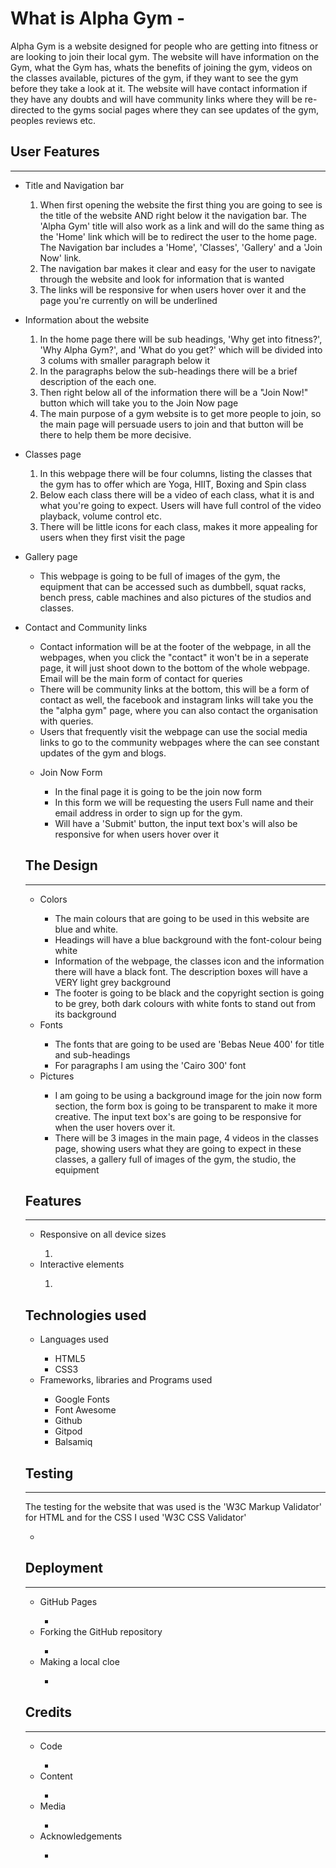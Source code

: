 <h1>What is Alpha Gym -</h1>
<p>Alpha Gym is a website designed for people who are getting into fitness or are looking to join their local gym. The website will have information on the Gym, what the Gym has, whats the benefits of joining the gym, videos on the classes available, pictures of the gym, if they want to see the gym before they take a look at it. The website will have contact information if they have any doubts and will have community links where they will be re-directed to the gyms social pages where they can see updates of the gym, peoples reviews etc.</p>

<h2>User Features</h2>
<hr>
<ul>
    <li>Title and Navigation bar</li>
        <ol>
            <li>When first opening the website the first thing you are going to see is the title of the website AND right below it the navigation bar. The 'Alpha Gym' title will also work as a link and will do the same thing as the 'Home' link which will be to redirect the user to the home page. The Navigation bar includes a 'Home', 'Classes', 'Gallery' and a 'Join Now' link.</li>
            <li>The navigation bar makes it clear and easy for the user to navigate through the website and look for information that is wanted</li>
            <li>The links will be responsive for when users hover over it and the page you're currently on will be underlined</li>
        </ol>
</ul>
<!-- Add image of the title and the navigation bar -->
<ul>
    <li>Information about the website</li>
        <ol>
            <li>In the home page there will be sub headings, 'Why get into fitness?', 'Why Alpha Gym?', and 'What do you get?' which will be divided into 3 colums with smaller paragraph below it</li>
            <li>In the paragraphs below the sub-headings there will be a brief description of the each one.</li>
            <li> Then right below all of the information there will be a "Join Now!" button which will take you to the Join Now page</li>
            <li>The main purpose of a gym website is to get more people to join, so the main page will persuade users to join and that button will be there to help them be more decisive.</li>
        </ol>
</ul>
<!-- Add Image of main page-->
<ul>
    <li>Classes page</li>
        <ol>
            <li>In this webpage there will be four columns, listing the classes that the gym has to offer which are Yoga, HIIT, Boxing and Spin class</li>
            <li>Below each class there will be a video of each class, what it is and what you're going to expect. Users will have full control of the video playback, volume control etc.</li>
            <li>There will be little icons for each class, makes it more appealing for users when they first visit the page</li>
        </ol>
</ul>
<!-- Add screenshot of classes page-->
<ul>
    <li>Gallery page</li>
        <ul>
            <li>This webpage is going to be full of images of the gym, the equipment that can be accessed such as dumbbell, squat racks, bench press, cable machines and also pictures of the studios and classes.</li>
        </ul>
</ul>
<!--add screenshot of the gallery page-->
<ul>
    <li>Contact and Community links</li>
        <ul>
            <li>Contact information will be at the footer of the webpage, in all the webpages, when you click the "contact" it won't be in a seperate page, it will just shoot down to the bottom of the whole webpage. Email will be the main form of contact for queries</li>
            <li>There will be community links at the bottom, this will be a form of contact as well, the facebook and instagram links will take you the the "alpha gym" page, where you can also contact the organisation with queries.</li>
            <li>Users that frequently visit the webpage can use the social media links to go to the community webpages where the can see constant updates of the gym and blogs.</li>
        </l>
</ul>
<!--add screenshots of the community links and contact-->
<ul>
    <li>Join Now Form</li>
        <ul>
            <li>In the final page it is going to be the join now form</li>
            <li>In this form we will be requesting the users Full name and their email address in order to sign up for the gym.</li>
            <li>Will have a 'Submit' button, the input text box's will also be responsive for when users hover over it</li>
        </ul>
</ul>
<!--add screenshots of the joining form-->
<h2>The Design</h2>
<hr>
<ul>
    <li>Colors</li>
        <ul>
            <li>The main colours that are going to be used in this website are blue and white.</li>
            <li>Headings will have a blue background with the font-colour being white</li>
            <li>Information of the webpage, the classes icon and the information there will have a black font. The description boxes will have a VERY light grey background</li>
            <li>The footer is going to be black and the copyright section is going to be grey, both dark colours with white fonts to stand out from its background</li>
        </ul>
    <li>Fonts</li>
        <ul>
            <li>The fonts that are going to be used are 'Bebas Neue 400' for title and sub-headings</li>
            <li>For paragraphs I am using the 'Cairo 300' font</li>
        </ul>
    <li>Pictures</li>
        <ul>
            <li>I am going to be using a background image for the join now form section, the form box is going to be transparent to make it more creative. The input text box's are going to be responsive for when the user hovers over it.</li>
            <li>There will be 3 images in the main page, 4 videos in the classes page, showing users what they are going to expect in these classes, a gallery full of images of the gym, the studio, the equipment</li>
        </ul>
</ul>

<h2>Features</h2>
<hr>
<ul>
    <li>Responsive on all device sizes</li>
        <ol>
            <li></li>
        </ol>
    <li>Interactive elements</li>
        <ol>
            <li></li>
        </ol>
</ul>

<h2>Technologies used</h2>
<ul>
    <li>Languages used</li>
        <ul>
            <li>HTML5</li>
            <li>CSS3</li>
        </ul>
    <li>Frameworks, libraries and Programs used</li>
        <ul>
            <li>Google Fonts</li>
            <li>Font Awesome</li>
            <li>Github</li>
            <li>Gitpod</li>
            <li>Balsamiq</li>
        </ul>
</ul>

<h2>Testing</h2>
<hr>
<p>The testing for the website that was used is the 'W3C Markup Validator' for HTML and for the CSS I used 'W3C CSS Validator'</p>
<!-- Input here cropped image of the results -->
<ul>
    <li></li>
</ul>

<h2>Deployment</h2>
<hr>
<ul>
    <li>GitHub Pages</li>
        <ul>
            <li></li>
        </ul>
    <li>Forking the GitHub repository</li>
        <ul>
            <li></li>
        </ul>
    <li>Making a local cloe</li>
        <ul>
            <li></li>
        </ul>
</ul>
<h2>Credits</h2>
<hr>
<ul>
    <li>Code</li>
        <ul>
            <li></li>
        </ul>
    <li>Content</li>
        <ul>
            <li></li>
        </ul>
    <li>Media</li>
        <ul>
            <li></li>
        </ul>
    <li>Acknowledgements</li>
        <ul>
            <li></li>
        </ul>
</ul>